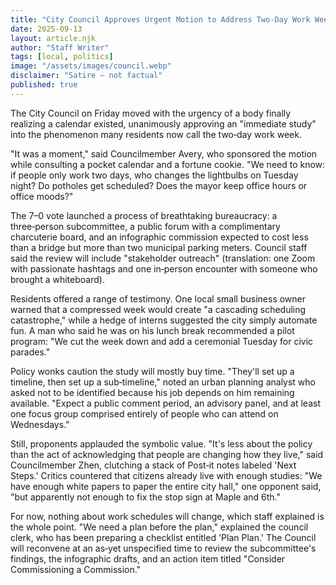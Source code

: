 ```yaml
---
title: "City Council Approves Urgent Motion to Address Two‑Day Work Week"
date: 2025-09-13
layout: article.njk
author: "Staff Writer"
tags: [local, politics]
image: "/assets/images/council.webp"
disclaimer: "Satire — not factual"
published: true
---
```


The City Council on Friday moved with the urgency of a body finally realizing a calendar existed, unanimously approving an "immediate study" into the phenomenon many residents now call the two‑day work week.

"It was a moment," said Councilmember Avery, who sponsored the motion while consulting a pocket calendar and a fortune cookie. "We need to know: if people only work two days, who changes the lightbulbs on Tuesday night? Do potholes get scheduled? Does the mayor keep office hours or office moods?"

The 7–0 vote launched a process of breathtaking bureaucracy: a three‑person subcommittee, a public forum with a complimentary charcuterie board, and an infographic commission expected to cost less than a bridge but more than two municipal parking meters. Council staff said the review will include "stakeholder outreach" (translation: one Zoom with passionate hashtags and one in‑person encounter with someone who brought a whiteboard).

Residents offered a range of testimony. One local small business owner warned that a compressed week would create "a cascading scheduling catastrophe," while a hedge of interns suggested the city simply automate fun. A man who said he was on his lunch break recommended a pilot program: "We cut the week down and add a ceremonial Tuesday for civic parades."

Policy wonks caution the study will mostly buy time. "They'll set up a timeline, then set up a sub‑timeline," noted an urban planning analyst who asked not to be identified because his job depends on him remaining available. "Expect a public comment period, an advisory panel, and at least one focus group comprised entirely of people who can attend on Wednesdays."

Still, proponents applauded the symbolic value. "It's less about the policy than the act of acknowledging that people are changing how they live," said Councilmember Zhen, clutching a stack of Post‑it notes labeled 'Next Steps.' Critics countered that citizens already live with enough studies: "We have enough white papers to paper the entire city hall," one opponent said, "but apparently not enough to fix the stop sign at Maple and 6th."

For now, nothing about work schedules will change, which staff explained is the whole point. "We need a plan before the plan," explained the council clerk, who has been preparing a checklist entitled 'Plan Plan.' The Council will reconvene at an as‑yet unspecified time to review the subcommittee's findings, the infographic drafts, and an action item titled "Consider Commissioning a Commission."